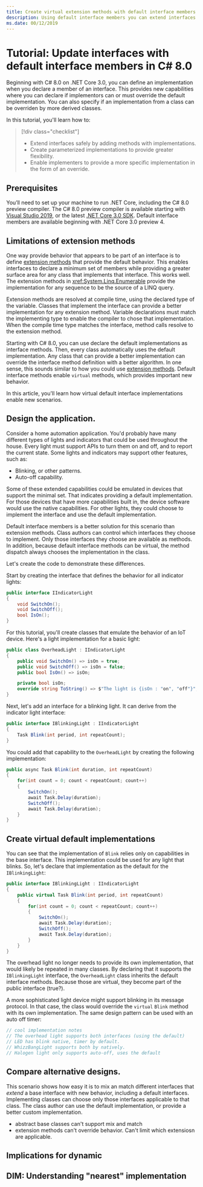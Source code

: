 ```yaml
---
title: Create virtual extension methods with default interface members
description: Using default interface members you can extend interfaces with optional virtual implementations. 
ms.date: 00/12/2019
---
```

# Tutorial: Update interfaces with default interface members in C# 8.0

Beginning with C# 8.0 on .NET Core 3.0, you can define an implementation when you declare a member of an interface. This provides new capabilities where you can declare if implementors can or must override the default implementation. You can also specify if an implementation from a class can be overriden by more derived classes.

In this tutorial, you'll learn how to:

> [!div class="checklist"]
>
> * Extend interfaces safely by adding methods with implementations.
> * Create parameterized implementations to provide greater flexibility.
> * Enable implementers to provide a more specific implementation in the form of an override.

## Prerequisites

You’ll need to set up your machine to run .NET Core, including the C# 8.0 preview compiler. The C# 8.0 preview compiler is available starting with [Visual Studio 2019](https://visualstudio.microsoft.com/downloads/?utm_medium=microsoft&utm_source=docs.microsoft.com&utm_campaign=inline+link&utm_content=download+vs2019), or the latest [.NET Core 3.0 SDK](https://dotnet.microsoft.com/download/dotnet-core/3.0). Default interface members are available beginning with .NET Core 3.0 preview 4.

## Limitations of extension methods

One way provide behavior that appears to be part of an interface is to define [extension methods](../programming-guide/classes-and-structs/extension-methods.md) that provide the default behavior. This enables interfaces to declare a minimum set of members while providing a greater surface area for any class that implements that interface. This works well. The extension methods in <xref:System.Linq.Enumerable> provide the implementation for any sequence to be the source of a LINQ query.

Extension methods are resolved at compile time, using the declared type of the variable. Classes that implement the interface can provide a better implementation for any extension method. Variable declarations must match the implementing type to enable the compiler to chose that implementation. When the compile time type matches the interface, method calls resolve to the extension method.

Starting with C# 8.0, you can use declare the default implementations as interface methods. Then, every class automatically uses the default implementation. Any class that can provide a better implementation can override the interface method definition with a better algorithm. In one sense, this sounds similar to how you could use [extension methods](../programming-guide/classes-and-structs/extension-methods.md). Default interface methods enable `virtual` methods, which provides important new behavior. 

In this article, you'll learn how virtual default interface implementations enable new scenarios.

## Design the application.

Consider a home automation application. You'd probably have many different types of lights and indicators that could be used throughout the house. Every light must support APIs to turn them on and off, and to report the current state. Some lights and indicators may support other features, such as:

- Blinking, or other patterns.
- Auto-off capability.

Some of these extended capabilities could be emulated in devices that support the minimal set. That indicates providing a default implementation. For those devices that have more capabilities built in, the device software would use the native capabilities. For other lights, they could choose to implement the interface and use the default implementation.

Default interface members is a better solution for this scenario than extension methods. Class authors can control which interfaces they choose to implement. Only those interfaces they choose are available as methods. In addition, because default interface methods can be virtual, the method dispatch always chooses the implementation in the class. 

Let's create the code to demonstrate these differences.

Start by creating the interface that defines the behavior for all indicator lights:

```csharp
public interface IIndicatorLight
{
    void SwitchOn();
    void SwitchOff();
    bool IsOn();
}
```

For this tutorial, you'll create classes that emulate the behavior of an IoT device. Here's a light implementation for a basic light:

```csharp
public class OverheadLight : IIndicatorLight
{
    public void SwitchOn() => isOn = true;
    public void SwitchOff() => isOn = false;
    public bool IsOn() => isOn;

    private bool isOn;
    override string ToString() => $"The light is {isOn : "on", "off"}";
}
```

Next, let's add an interface for a blinking light. It can derive from the indicator light interface:

```csharp
public interface IBlinkingLight : IIndicatorLight
{
    Task Blink(int period, int repeatCount);
}
```

You could add that capability to the `OverheadLight` by creating the following implementation:

```csharp
public async Task Blink(int duration, int repeatCount)
{
    for(int count = 0; count < repeatCount; count++)
    {
        SwitchOn();
        await Task.Delay(duration);
        SwitchOff();
        await Task.Delay(duration);
    }
}
```

## Create virtual default implementations

You can see that the implementation of `Blink` relies only on capabilities in the base interface. This implementation could be used for any light that blinks. So, let's declare that implementation as the default for the `IBlinkingLight`:

```csharp
public interface IBlinkingLight : IIndicatorLight
{
    public virtual Task Blink(int period, int repeatCount)
    {
        for(int count = 0; count < repeatCount; count++)
        {
            SwitchOn();
            await Task.Delay(duration);
            SwitchOff();
            await Task.Delay(duration);
        }
    }
}
```

The overhead light no longer needs to provide its own implementation, that would likely be repeated in many classes. By declaring that it supports the `IBlinkingLight` interface, the `OverheadLight` class inherits the default interface methods. Because those are virtual, they become part of the public interface (true?).

A more sophisticated light device might support blinking in its message protocol. In that case, the class would override the `virtual` `Blink` method with its own implementation. The same design pattern can be used with an auto off timer:

```csharp
// cool implementation notes
// The overhead light supports both interfaces (using the default)
// LED has blink native, timer by default.
// WhizzBangLight supports both by natively.
// Halogen light only supports auto-off, uses the default
```

## Compare alternative designs.

This scenario shows how easy it is to mix an match different interfaces that *extend* a base interface with new behavior, including a default interfaces. Implementing classes can choose only those interfaces applicable to that class. The class author can use the default implementation, or provide a better custom implementation.

- abstract base classes can't support mix and match
- extension methods can't override behavior. Can't limit which extensiosn are applicable.


## Implications for dynamic

## DIM: Understanding "nearest" implementation

